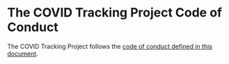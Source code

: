 # The COVID Tracking Project Code of Conduct

The COVID Tracking Project follows the [code of conduct defined in this document](https://github.com/COVID19Tracking/code-of-conduct/blob/master/CODE_OF_CONDUCT.md). 
